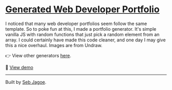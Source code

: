 <h1><a href="https://hecklerjim.github.io/generated-portfolio/">Generated Web Developer Portfolio</a></h1>

I noticed that many web developer portfolios seem follow the same template. So to poke fun at this, I made a portfolio generator. It's simple vanilla JS with random functions that just pick a random element from an array. I could certainly have made this code cleaner, and one day I may give this a nice overhaul. Images are from Undraw.

👉 View other generators <a href="https://sebjagoe.com/fun-stuff">here</a>.

🚀 <a href="https://hecklerjim.github.io/generated-portfolio/">View demo</a>

<hr>
Built by <a href="https://sebjagoe.com/">Seb Jagoe</a>.
